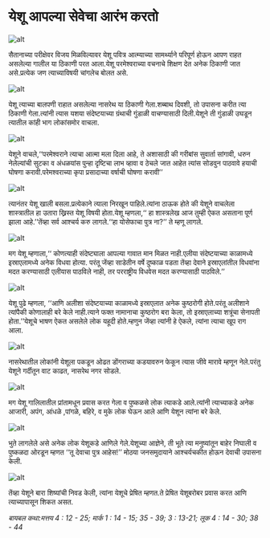 # ‌‌‌येशू आपल्या सेवेचा आरंभ करतो

![alt](https://cdn.door43.org/obs/jpg/360px/obs-en-26-01.jpg)

‌‌‌सैतानाच्या परीक्षेवर विजय मिळविल्यावर येशू पवित्र आत्म्याच्या सामर्थ्याने परिपूर्ण होऊन आपण राहत असलेल्या गालील या ठिकाणी परत आला.‌‌‌येशू परमेश्वराच्या वचनाचे शिक्षण देत अनेक ठिकाणी जात असे.‌‌‌प्रत्येक जण त्याच्याविषयी चांगलेच बोलत असे.

![alt](https://cdn.door43.org/obs/jpg/360px/obs-en-26-02.jpg)

‌‌‌येशू त्याच्या बालपणी राहात असलेल्या नासरेथ या ठिकाणी गेला.‌‌‌शब्बाथ दिवशी, तो उपासना करीत त्या ठिकाणी गेला.‌‌‌त्यांनी त्यास यशया संदेष्टयाच्या ग्रंथाची गुंडाळी वाचण्यासाठी दिली.‌‌‌येशूने ती गुंडाळी उघडून त्यातील कांही भाग लोकांसमोर वाचला.	

![alt](https://cdn.door43.org/obs/jpg/360px/obs-en-26-03.jpg)

‌‌‌येशूने वाचले,‘‘परमेश्वराने त्याचा आत्मा मला दिला आहे, ते अशासाठी की गरीबांस सुवार्ता सांगावी, धरुन नेलेल्यांची सुटका व अंधळयांस पुन्हा दृष्टिचा लाभ व्हावा व ठेचले जात आहेत त्यांस सोडवुन पाठवावे हयाची घोषणा करावी.‌‌‌परेमश्वराच्या कृपा प्रसादाच्या वर्षाची घोषणा करावी’’

![alt](https://cdn.door43.org/obs/jpg/360px/obs-en-26-04.jpg)

‌‌‌त्यानंतर येशू खाली बसला.‌‌‌प्रत्येकाने त्याला निरखून पाहिले.‌‌‌त्यांना ठाऊक होते की येशूने वाचलेला शास्त्रातील हा उतारा ख्रिस्त येशू विषयी होता.‌‌‌येशू म्हणला,‘‘ हा शास्त्रलेख आज तुम्ही ऐकत असताना पूर्ण झाला आहे.’’‌‌‌तेंव्हा सर्व आश्चर्य करु लागले.‌‌‌‘‘हा योसेफाचा पुत्र ना?’’ ते म्हणू लागले.

![alt](https://cdn.door43.org/obs/jpg/360px/obs-en-26-05.jpg)

‌‌‌मग येशू म्हणाला,‘‘ कोणत्याही संदेष्ट्याला आपल्या गावात मान मिळत नाही.‌‌‌एलीया संदेष्टयाच्या काळामध्ये इस्राएलामध्ये अनेक विधवा होत्या.
	‌‌‌परंतू जेंव्हा साडेतीन वर्षे दुष्काळ पडता तेंव्हा देवाने इस्राएलांतील विधवांना मदत करण्यासाठी एलीयास पाठविले नाही, तर परराष्ट्रीय विधवेस मदत करण्यासाठी पाठविले.’’

![alt](https://cdn.door43.org/obs/jpg/360px/obs-en-26-06.jpg)

‌‌‌येशू पुढे म्हणला, ‘‘आणि अलीशा संदेष्टयाच्या काळामध्ये इस्राएलात अनेक कुष्ठरोगी होते.‌‌‌परंतू अलीशाने त्यांपैकी कोणालाही बरे केले नाही.‌‌‌त्याने फक्त नामानाचा कुष्ठरोग बरा केला, तो इस्राएलाच्या शत्रूंचा सेनापती होता.’’‌‌‌येशूचे भाषण ऐकत असलेले लोक यहूदी होते.‌‌‌म्हणुन जेंव्हा त्यांनी हे ऐकले, त्यांना त्याचा खूप राग आला.

![alt](https://cdn.door43.org/obs/jpg/360px/obs-en-26-07.jpg)

‌‌‌नासरेथातील लोकांनी येशूला पकडून ओढत डोंगराच्या कडयावरुन फेकून त्यास जीवे मारावे म्हणून नेले.‌‌‌परंतु येशूने गर्दीतून वाट काढत, नासरेथ नगर सोडले.

![alt](https://cdn.door43.org/obs/jpg/360px/obs-en-26-08.jpg)

‌‌‌मग येशू गालिलातील प्रांतामधून प्रवास करत गेला व पुष्कळसे लोक त्याकडे आले.‌‌‌त्यांनी त्याच्याकडे अनेक आजारी, अपंग, आंधळे ,पांगळे, बहिरे, व मुके लोक घेऊन आले आणि येशून त्यांना बरे केले.

![alt](https://cdn.door43.org/obs/jpg/360px/obs-en-26-09.jpg)

‌‌‌भुते लागलेले असे अनेक लोक येशूकडे आणिले गेले.‌‌‌येशूच्या आज्ञेने, ती भूते त्या मनुष्यांतून बाहेर निघाली व पुष्कळदा ओरडून म्हणत ‘‘तू देवाचा पुत्र आहेस!’’ ‌‌‌मोठया जनसमुदायाने आश्चर्यचकीत होऊन देवाची उपासना केली.

![alt](https://cdn.door43.org/obs/jpg/360px/obs-en-26-10.jpg)

‌‌‌तेंव्हा येशूने बारा शिष्यांची निवड केली, त्यांना येशूचे प्रेषित म्हणत.‌‌‌ते प्रेषित येशूबरोबर प्रवास करत आणि त्याच्यापासून शिकत असत.

_‌‌‌बायबल कथा:‌‌‌मत्तय 4 : 12 - 25; मार्क 1 : 14 - 15; 35 - 39; 3 : 13-21; लूक 4 : 14 - 30; 38 - 44_